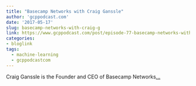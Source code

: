 ```yaml
---
title: "Basecamp Networks with Craig Ganssle"
author: 'gcppodcast.com'
date: '2017-05-17'
slug: basecamp-networks-with-craig-g
link: https://www.gcppodcast.com/post/episode-77-basecamp-networks-with-craig-ganssle/
categories:
- bloglink
tags:
  - machine-learning
  - gcppodcastcom
---
```


Craig Ganssle is the Founder and CEO of Basecamp Networks[... <i class="fas fa-external-link-alt"></i>](https://www.gcppodcast.com/post/episode-77-basecamp-networks-with-craig-ganssle/)

